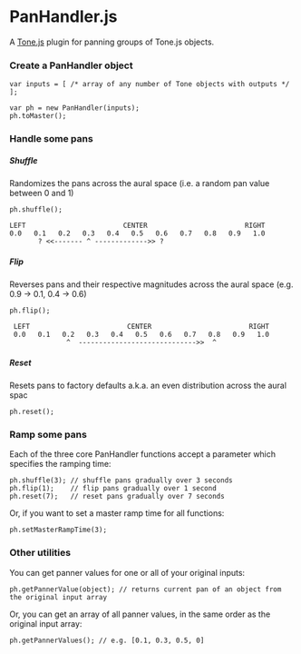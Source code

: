 # PanHandler.js
A [Tone.js](https://github.com/TONEnoTONE/Tone.js) plugin for panning groups of Tone.js objects.

### Create a PanHandler object
    var inputs = [ /* array of any number of Tone objects with outputs */  ];
    
    var ph = new PanHandler(inputs);
    ph.toMaster();
    
### Handle some pans

##### Shuffle
Randomizes the pans across the aural space (i.e. a random pan value between 0 and 1)

    ph.shuffle();

    LEFT                        CENTER                        RIGHT
    0.0   0.1   0.2   0.3   0.4   0.5   0.6   0.7   0.8   0.9   1.0
           ? <<------- ^ ------------->> ?

##### Flip
Reverses pans and their respective magnitudes across the aural space (e.g. 0.9 -> 0.1, 0.4 -> 0.6)

    ph.flip();

     LEFT                        CENTER                        RIGHT
     0.0   0.1   0.2   0.3   0.4   0.5   0.6   0.7   0.8   0.9   1.0
                  ^  ----------------------------->>  ^

##### Reset
Resets pans to factory defaults a.k.a. an even distribution across the aural spac

    ph.reset();
    
### Ramp some pans
Each of the three core PanHandler functions accept a parameter which specifies the ramping time:

    ph.shuffle(3); // shuffle pans gradually over 3 seconds
    ph.flip(1);    // flip pans gradually over 1 second
    ph.reset(7);   // reset pans gradually over 7 seconds

Or, if you want to set a master ramp time for all functions:

    ph.setMasterRampTime(3);
    
### Other utilities
You can get panner values for one or all of your original inputs:

    ph.getPannerValue(object); // returns current pan of an object from the original input array
    
Or, you can get an array of all panner values, in the same order as the original input array:

    ph.getPannerValues(); // e.g. [0.1, 0.3, 0.5, 0]

